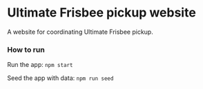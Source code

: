 # Ultimate Frisbee pickup website
A website for coordinating Ultimate Frisbee pickup.

### How to run

Run the app: `npm start`

Seed the app with data: `npm run seed`